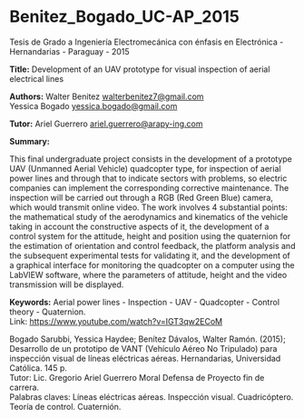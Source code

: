 # Benitez_Bogado_UC-AP_2015
Tesis de Grado a Ingeniería Electromecánica con énfasis en Electrónica - Hernandarias - Paraguay - 2015

<b>Title:</b> Development of an UAV prototype for visual inspection of aerial electrical lines

<b>Authors:</b>
Walter Benitez  walterbenitez7@gmail.com </br>
Yessica Bogado  yessica.bogado@gmail.com </br>

<b>Tutor:</b>
Ariel Guerrero ariel.guerrero@arapy-ing.com

<b>Summary:</b>

This final undergraduate project consists in the development of a prototype UAV (Unmanned Aerial Vehicle) quadcopter type, for inspection of aerial power lines and through that to indicate sectors with problems, so electric companies can implement the corresponding corrective maintenance. The inspection will be carried out through a RGB (Red Green Blue) camera, which would transmit online video. The work involves 4 substantial points: the mathematical study of the aerodynamics and kinematics of the vehicle taking in account the constructive aspects of it, the development of a control system for the attitude, height and position using the quaternion for the estimation of orientation and control feedback, the platform analysis and the subsequent experimental tests for validating it, and the development of a graphical interface for monitoring the quadcopter on a computer using the LabVIEW software, where the parameters of attitude, height and the video transmission will be displayed.

<b>Keywords:</b>
Aerial power lines - Inspection - UAV - Quadcopter - Control theory - Quaternion.</br>
Link: https://www.youtube.com/watch?v=IGT3qw2ECoM </br>

Bogado Sarubbi, Yessica Haydee; Benítez Dávalos, Walter Ramón. (2015); Desarrollo de un prototipo de VANT (Vehículo Aéreo No Tripulado) para inspección visual de líneas eléctricas aéreas. Hernandarias, Universidad Católica. 145 p.</br>
Tutor: Lic. Gregorio Ariel Guerrero Moral Defensa de Proyecto fin de carrera.</br>
Palabras claves: Líneas eléctricas aéreas. Inspección visual. Cuadricóptero. Teoría de control. Cuaternión.

